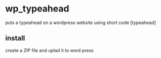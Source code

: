 # wp_typeahead

puts a typeahead on a wordpress website using short code [typeahead]

## install 

create a ZIP file and uplad it to word press